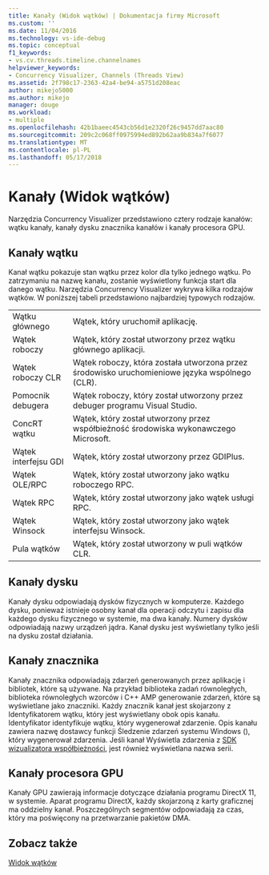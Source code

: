 ```yaml
---
title: Kanały (Widok wątków) | Dokumentacja firmy Microsoft
ms.custom: ''
ms.date: 11/04/2016
ms.technology: vs-ide-debug
ms.topic: conceptual
f1_keywords:
- vs.cv.threads.timeline.channelnames
helpviewer_keywords:
- Concurrency Visualizer, Channels (Threads View)
ms.assetid: 2f798c17-2363-42a4-be94-a5751d208eac
author: mikejo5000
ms.author: mikejo
manager: douge
ms.workload:
- multiple
ms.openlocfilehash: 42b1baeec4543cb56d1e2320f26c9457dd7aac80
ms.sourcegitcommit: 209c2c068ff0975994ed892b62aa9b834a7f6077
ms.translationtype: MT
ms.contentlocale: pl-PL
ms.lasthandoff: 05/17/2018
---
```

# <a name="channels-threads-view"></a>Kanały (Widok wątków)
Narzędzia Concurrency Visualizer przedstawiono cztery rodzaje kanałów: wątku kanały, kanały dysku znacznika kanałów i kanały procesora GPU.  
  
## <a name="thread-channels"></a>Kanały wątku  
 Kanał wątku pokazuje stan wątku przez kolor dla tylko jednego wątku. Po zatrzymaniu na nazwę kanału, zostanie wyświetlony funkcja start dla danego wątku. Narzędzia Concurrency Visualizer wykrywa kilka rodzajów wątków. W poniższej tabeli przedstawiono najbardziej typowych rodzajów.  
  
|||  
|-|-|  
|Wątku głównego|Wątek, który uruchomił aplikację.|  
|Wątek roboczy|Wątek, który został utworzony przez wątku głównego aplikacji.|  
|Wątek roboczy CLR|Wątek roboczy, która została utworzona przez środowisko uruchomieniowe języka wspólnego (CLR).|  
|Pomocnik debugera|Wątek roboczy, który został utworzony przez debuger programu Visual Studio.|  
|ConcRT wątku|Wątek, który został utworzony przez współbieżność środowiska wykonawczego Microsoft.|  
|Wątek interfejsu GDI|Wątek, który został utworzony przez GDIPlus.|  
|Wątek OLE/RPC|Wątek, który został utworzony jako wątku roboczego RPC.|  
|Wątek RPC|Wątek, który został utworzony jako wątek usługi RPC.|  
|Wątek Winsock|Wątek, który został utworzony jako wątek interfejsu Winsock.|  
|Pula wątków|Wątek, który został utworzony w puli wątków CLR.|  
  
## <a name="disk-channels"></a>Kanały dysku  
 Kanały dysku odpowiadają dysków fizycznych w komputerze. Każdego dysku, ponieważ istnieje osobny kanał dla operacji odczytu i zapisu dla każdego dysku fizycznego w systemie, ma dwa kanały. Numery dysków odpowiadają nazwy urządzeń jądra. Kanał dysku jest wyświetlany tylko jeśli na dysku został działania.  
  
## <a name="marker-channels"></a>Kanały znacznika  
 Kanały znacznika odpowiadają zdarzeń generowanych przez aplikację i bibliotek, które są używane. Na przykład biblioteka zadań równoległych, biblioteka równoległych wzorców i C++ AMP generowanie zdarzeń, które są wyświetlane jako znaczniki. Każdy znacznik kanał jest skojarzony z Identyfikatorem wątku, który jest wyświetlany obok opis kanału. Identyfikator identyfikuje wątku, który wygenerował zdarzenie. Opis kanału zawiera nazwę dostawcy funkcji Śledzenie zdarzeń systemu Windows (), który wygenerował zdarzenia. Jeśli kanał Wyświetla zdarzenia z [SDK wizualizatora współbieżności](../profiling/concurrency-visualizer-sdk.md), jest również wyświetlana nazwa serii.  
  
## <a name="gpu-channels"></a>Kanały procesora GPU  
 Kanały GPU zawierają informacje dotyczące działania programu DirectX 11, w systemie.  Aparat programu DirectX, każdy skojarzoną z karty graficznej ma oddzielny kanał.  Poszczególnych segmentów odpowiadają za czas, który ma poświęcony na przetwarzanie pakietów DMA.  
  
## <a name="see-also"></a>Zobacz także  
 [Widok wątków](../profiling/threads-view-parallel-performance.md)